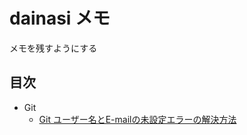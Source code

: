 # dainasi メモ

メモを残すようにする

## 目次

- Git
  - [Git ユーザー名とE-mailの未設定エラーの解決方法](https://dainasikamen.github.io/memo/docs/git/resolve-user-info-error/)